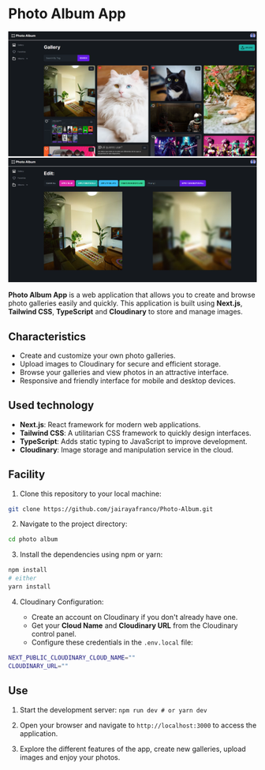 # Photo Album App

![Photo Album Logo](static/images/cap1.png)<img title="" src="static/images/cap2.png" alt="Photo Album Logo" data-align="inline">

**Photo Album App** is a web application that allows you to create and browse photo galleries easily and quickly. This application is built using **Next.js**, **Tailwind CSS**, **TypeScript** and **Cloudinary** to store and manage images.

## Characteristics

- Create and customize your own photo galleries.
- Upload images to Cloudinary for secure and efficient storage.
- Browse your galleries and view photos in an attractive interface.
- Responsive and friendly interface for mobile and desktop devices.

## Used technology

- **Next.js**: React framework for modern web applications.
- **Tailwind CSS**: A utilitarian CSS framework to quickly design interfaces.
- **TypeScript**: Adds static typing to JavaScript to improve development.
- **Cloudinary**: Image storage and manipulation service in the cloud.

## Facility

1. Clone this repository to your local machine:

```bash
git clone https://github.com/jairayafranco/Photo-Album.git
```

2. Navigate to the project directory:

```bash
cd photo album
```

3. Install the dependencies using npm or yarn:

```bash
npm install
# either
yarn install
```

4. Cloudinary Configuration:
   
    - Create an account on Cloudinary if you don't already have one.
    - Get your **Cloud Name** and **Cloudinary URL** from the Cloudinary control panel.
    - Configure these credentials in the `.env.local` file:

```bash
NEXT_PUBLIC_CLOUDINARY_CLOUD_NAME=""
CLOUDINARY_URL=""
```

## Use

1. Start the development server: `npm run dev # or yarn dev`

2. Open your browser and navigate to `http://localhost:3000` to access the application.

3. Explore the different features of the app, create new galleries, upload images and enjoy your photos.
